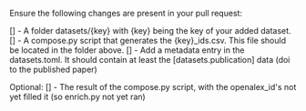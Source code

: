 Ensure the following changes are present in your pull request:

[] - A folder datasets/{key} with {key} being the key of your added dataset.
[] - A compose.py script that generates the {key}_ids.csv. This file should be located in the folder above.
[] - Add a metadata entry in the datasets.toml. It should contain at least the [datasets.publication] data (doi to the published paper)

Optional:
[] - The result of the compose.py script, with the openalex_id's not yet filled it (so enrich.py not yet ran)
